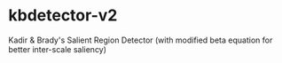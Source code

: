 kbdetector-v2
=============

Kadir &amp; Brady's Salient Region Detector (with modified beta equation for better inter-scale saliency)